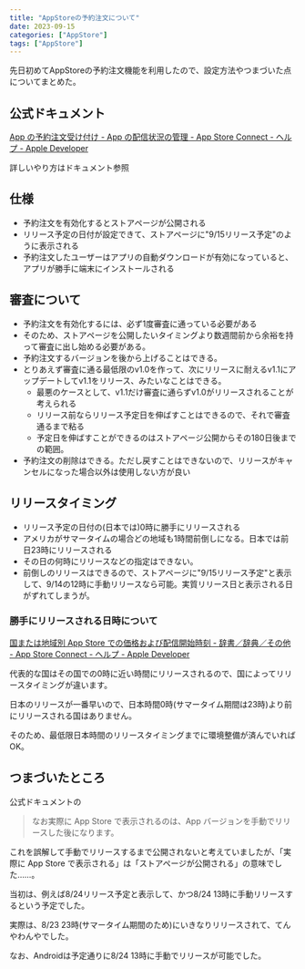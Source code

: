 ```yaml
---
title: "AppStoreの予約注文について"
date: 2023-09-15
categories: ["AppStore"]
tags: ["AppStore"]
---
```


先日初めてAppStoreの予約注文機能を利用したので、設定方法やつまづいた点についてまとめた。

## 公式ドキュメント

[App の予約注文受け付け - App の配信状況の管理 - App Store Connect - ヘルプ - Apple Developer](https://developer.apple.com/jp/help/app-store-connect/manage-your-apps-availability/publish-for-pre-order/)

詳しいやり方はドキュメント参照

## 仕様

* 予約注文を有効化するとストアページが公開される
* リリース予定の日付が設定できて、ストアページに"9/15リリース予定"のように表示される
* 予約注文したユーザーはアプリの自動ダウンロードが有効になっていると、アプリが勝手に端末にインストールされる

## 審査について

* 予約注文を有効化するには、必ず1度審査に通っている必要がある
* そのため、ストアページを公開したいタイミングより数週間前から余裕を持って審査に出し始める必要がある。
* 予約注文するバージョンを後から上げることはできる。
* とりあえず審査に通る最低限のv1.0を作って、次にリリースに耐えるv1.1にアップデートしてv1.1をリリース、みたいなことはできる。
  * 最悪のケースとして、v1.1だけ審査に通らずv1.0がリリースされることが考えられる
  * リリース前ならリリース予定日を伸ばすことはできるので、それで審査通るまで粘る
  * 予定日を伸ばすことができるのはストアページ公開からその180日後までの範囲。
* 予約注文の削除はできる。ただし戻すことはできないので、リリースがキャンセルになった場合以外は使用しない方が良い

## リリースタイミング

* リリース予定の日付の(日本では)0時に勝手にリリースされる
* アメリカがサマータイムの場合どの地域も1時間前倒しになる。日本では前日23時にリリースされる
* その日の何時にリリースなどの指定はできない。
* 前倒しのリリースはできるので、ストアページに"9/15リリース予定"と表示して、9/14の12時に手動リリースなら可能。実質リリース日と表示される日がずれてしまうが。

### 勝手にリリースされる日時について

[国または地域別 App Store での価格および配信開始時刻  - 辞書／辞典／その他 - App Store Connect - ヘルプ - Apple Developer](https://developer.apple.com/jp/help/app-store-connect/reference/app-store-pricing-and-availability-start-times-by-country-or-region)

代表的な国はその国での0時に近い時間にリリースされるので、国によってリリースタイミングが違います。

日本のリリースが一番早いので、日本時間0時(サマータイム期間は23時)より前にリリースされる国はありません。

そのため、最低限日本時間のリリースタイミングまでに環境整備が済んでいればOK。

## つまづいたところ

公式ドキュメントの
> なお実際に App Store で表示されるのは、App バージョンを手動でリリースした後になります。

これを誤解して手動でリリースするまで公開されないと考えていましたが、「実際に App Store で表示される」は「ストアページが公開される」の意味でした……。

当初は、例えば8/24リリース予定と表示して、かつ8/24 13時に手動リリースするという予定でした。

実際は、8/23 23時(サマータイム期間のため)にいきなりリリースされて、てんやわんやでした。

なお、Androidは予定通りに8/24 13時に手動でリリースが可能でした。
